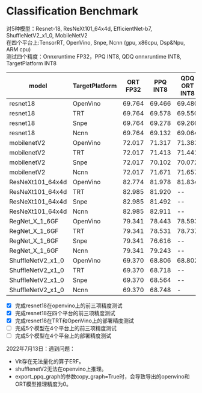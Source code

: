 # Classification Benchmark
对5种模型：Resnet-18, ResNeXt101_64x4d, EfficientNet-b7, ShuffleNetV2_x1_0, MobileNetV2    
在四个平台上:TensorRT, OpenVino, Snpe, Ncnn (gpu, x86cpu, Dsp&Npu, ARM cpu)  
测试四个精度：Onnxruntime FP32，PPQ INT8, QDQ onnxruntime INT8, TargetPlatform INT8 

|model|TargetPlatform|ORT FP32|PPQ INT8|QDQ ORT INT8|RealPlatform INT8|
|----|----|----|----|----|----|
|resnet18|OpenVino|69.764|69.466|69.480|**66.975**|
|resnet18|TRT|69.764|69.578|69.550|69.484|
|resnet18|Snpe|69.764|69.278|69.266|-|
|resnet18|Ncnn|69.764|69.132|69.064|-|
|mobilenetV2|OpenVino|72.017|71.317|71.383|**63.552**|
|mobilenetV2|TRT|72.017|71.413|71.441|71.367|
|mobilenetV2|Snpe|72.017|70.102|70.072|-|
|mobilenetV2|Ncnn|72.017|71.671|71.657|-|
|ResNeXt101_64x4d|OpenVino|82.774|81.978|81.834|**79.297**|
|ResNeXt101_64x4d|TRT|82.985|81.920|--|81.882|
|ResNeXt101_64x4d|Snpe|82.985|81.492|--|-|
|ResNeXt101_64x4d|Ncnn|82.985|82.911|--|-|
|RegNet_X_1_6GF|OpenVino|79.341|78.443|78.593|**72.531**|
|RegNet_X_1_6GF|TRT|79.341|78.531|78.737|78.539|
|RegNet_X_1_6GF|Snpe|79.341|76.616|--|-|
|RegNet_X_1_6GF|Ncnn|79.341|79.243|--|-|
|ShuffleNetV2_x1_0|OpenVino|69.370|68.806|68.802|-|
|ShuffleNetV2_x1_0|TRT|69.370|68.718|--|68.706|
|ShuffleNetV2_x1_0|Snpe|69.370|68.564|--|-|
|ShuffleNetV2_x1_0|Ncnn|69.370|68.748|-|-|


- [x] 完成resnet18在openvino上的前三项精度测试 
- [x] 完成resnet18在四个平台的前三项精度测试
- [x] 完成resnet18在TRT和OpenVino上的部署精度测试
- [ ] 完成5个模型在4个平台上的前三项精度测试
- [ ] 完成5个模型在4个平台上的部署精度测试

2022年7月13日：遇到问题：
- Vit存在无法量化的算子ERF。
- shufflenetV2无法在openvino上推理。
- export_ppq_graph的参数copy_graph=True时，会导致导出的openvino和ORT模型推理精度为0。